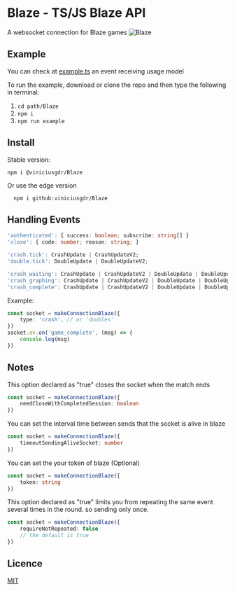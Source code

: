 
# Blaze - TS/JS Blaze API
A websocket connection for Blaze games
<img src="/Media/blaze.png" alt="Blaze"/>

## Example
You can check at [example.ts](https://github.com/viniciusgdr/Blaze/blob/master/Example/example.ts)
an event receiving usage model

To run the example, download or clone the repo and then type the following in terminal:
1. ``` cd path/Blaze ```
2. ``` npm i ```
3. ``` npm run example ``` 


## Install

Stable version:
```
npm i @viniciusgdr/Blaze
```
Or use the edge version
```
  npm i github:viniciusgdr/Blaze
```
    
## Handling Events
```ts
'authenticated': { success: boolean; subscribe: string[] }
'close': { code: number; reason: string; }

'crash.tick': CrashUpdate | CrashUpdateV2;
'double.tick': DoubleUpdate | DoubleUpdateV2;

'crash_waiting': CrashUpdate | CrashUpdateV2 | DoubleUpdate | DoubleUpdateV2;
'crash_graphing': CrashUpdate | CrashUpdateV2 | DoubleUpdate | DoubleUpdateV2;
'crash_complete': CrashUpdate | CrashUpdateV2 | DoubleUpdate | DoubleUpdateV2;
```

Example:
```ts
const socket = makeConnectionBlaze({
    type: 'crash', // or 'doubles'
})
socket.ev.on('game_complete', (msg) => {
    console.log(msg)
})
```
## Notes
This option declared as "true" closes the socket when the match ends
```ts
const socket = makeConnectionBlaze({
    needCloseWithCompletedSession: boolean
})
```

You can set the interval time between sends that the socket is alive in blaze
```ts
const socket = makeConnectionBlaze({
    timeoutSendingAliveSocket: number
})
```

You can set the your token of blaze (Optional)
```ts
const socket = makeConnectionBlaze({
    token: string
})
```

This option declared as "true" limits you from repeating the same event several times in the round. so sending only once.
```ts
const socket = makeConnectionBlaze({
    requireNotRepeated: false
    // the default is true
})
```
## Licence

[MIT](https://choosealicense.com/licenses/mit/)

